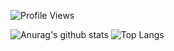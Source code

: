 ![Profile Views](https://komarev.com/ghpvc/?username=dylanjamesdev)








![Anurag's github stats](https://github-readme-stats.vercel.app/api?username=Craftzman7&count_private=true)
![Top Langs](https://github-readme-stats.vercel.app/api/top-langs/?username=Craftzman7)
